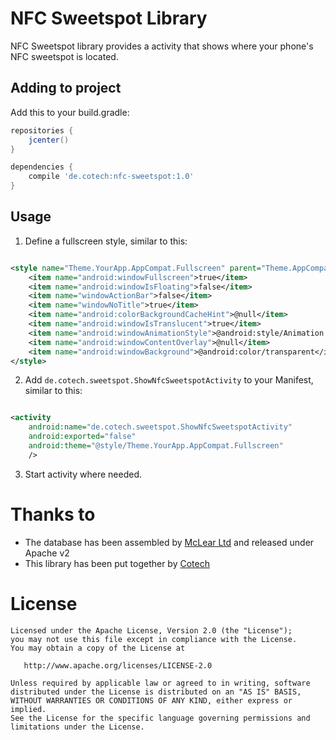 # NFC Sweetspot Library

NFC Sweetspot library provides a activity that shows where your phone's NFC sweetspot is located.

## Adding to project

Add this to your build.gradle:

```gradle
repositories {
    jcenter()
}

dependencies {
    compile 'de.cotech:nfc-sweetspot:1.0'
}
```

## Usage

1. Define a fullscreen style, similar to this:
```xml

<style name="Theme.YourApp.AppCompat.Fullscreen" parent="Theme.AppCompat.Light">
    <item name="android:windowFullscreen">true</item>
    <item name="android:windowIsFloating">false</item>
    <item name="windowActionBar">false</item>
    <item name="windowNoTitle">true</item>
    <item name="android:colorBackgroundCacheHint">@null</item>
    <item name="android:windowIsTranslucent">true</item>
    <item name="android:windowAnimationStyle">@android:style/Animation.Translucent</item>
    <item name="android:windowContentOverlay">@null</item>
    <item name="android:windowBackground">@android:color/transparent</item>
</style>
```

2. Add ``de.cotech.sweetspot.ShowNfcSweetspotActivity`` to your Manifest, similar to this:
```xml

<activity
    android:name="de.cotech.sweetspot.ShowNfcSweetspotActivity"
    android:exported="false"
    android:theme="@style/Theme.YourApp.AppCompat.Fullscreen"
    />

```

3. Start activity where needed.

# Thanks to
 * The database has been assembled by [McLear Ltd](https://mclear.com) and released under Apache v2
 * This library has been put together by [Cotech](https://cotech.de)

# License

    Licensed under the Apache License, Version 2.0 (the "License");
    you may not use this file except in compliance with the License.
    You may obtain a copy of the License at

       http://www.apache.org/licenses/LICENSE-2.0

    Unless required by applicable law or agreed to in writing, software
    distributed under the License is distributed on an "AS IS" BASIS,
    WITHOUT WARRANTIES OR CONDITIONS OF ANY KIND, either express or implied.
    See the License for the specific language governing permissions and
    limitations under the License.
